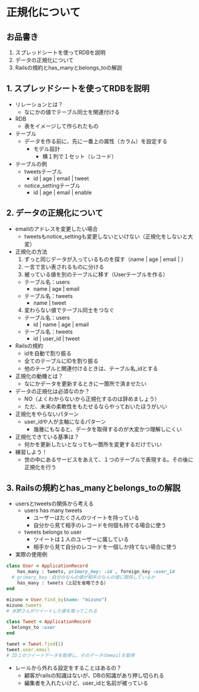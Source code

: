 # 正規化について
##  お品書き
1. スプレッドシートを使ってRDBを説明
2. データの正規化について
3. Railsの規約とhas_manyとbelongs_toの解説

##  1. スプレッドシートを使ってRDBを説明
- リレーションとは？
  - なにかの値でテーブル同士を関連付ける
- RDB
  - 表をイメージして作られたもの
- テーブル
  - データを作る前に、先に一番上の属性（カラム）を設定する
    - モデル設計
      - 横１列で１セット（レコード）
- テーブルの例
  - tweetsテーブル
    - id | age | email | tweet
  - notice_settingテーブル
    - id | age | email | enable

##  2. データの正規化について
- emailのアドレスを変更したい場合
  - tweetsもnotice_settingも変更しないといけない（正規化をしないと大変）
- 正規化の方法
  1. ずっと同じデータが入っているものを探す（name | age | email | ）
  2. 一言で言い表されるものに分ける
  3. 被っている値を別のテーブルに移す（Userテーブルを作る）
    - テーブル名：users
      - name | age | email
    - テーブル名：tweets
      - name | tweet
  4. 変わらない値でテーブル同士をつなぐ
    - テーブル名：users
      - id | name | age | email
    - テーブル名：tweets
      - id | user_id | tweet
- Railsの規約
  - idを自動で割り振る
  - 全てのテーブルにIDを割り振る
  - 他のテーブルと関連付けるときは、テーブル名_idとする
- 正規化の動機とは？
  - なにかデータを更新するときに一箇所で済ませたい
- データの正規化は必須なのか？
  - NO（よくわからないから正規化するのは辞めましょう）
  - ただ、未来の柔軟性をもたせるならやっておいたほうがいい
- 正規化をやらないパターン
  - user_idや人が主軸になるパターン
    - 幾層にもなると、データを取得するのが大変かつ理解しにくい
- 正規化できている基準は？
  - 何かを更新したいとなっても一箇所を変更するだけでいい
- 練習しよう！
  - 世の中にあるサービスをあえて、１つのテーブルで表現する。その後に正規化を行う

##  3. Railsの規約とhas_manyとbelongs_toの解説
- usersとtweetsの関係から考える
  - users has many tweets
    - ユーザーはたくさんのツイートを持っている
    - 自分から見て相手のレコードを何個も持てる場合に使う
  - tweets belongs to user
    - ツイートは１人のユーザーに属している
    - 相手から見て自分のレコードを一個しか持てない場合に使う
- 実際の使用例
```rb
class User < ApplicationRecord
	has_many : tweets, primary_key: :id , foreign_key :user_id
  # primary_key：自分のなんの値が相手のなんの値に関係しているか
	has_many : tweets（上記を省略できる）
end

mizuno = User.find_by(name: "mizuno")
mizuno.tweets
# 水野さんがツイートした値を取ってこれる

class Tweet < ApplicationRecord
  belongs_to :user
end

tweet = Tweet.find(1)
tweet.user.email
# ID１のツイートデータを取得し、そのデータのemailを取得
```
- レールから外れる設定をすることはあるの？
  - 顧客がrailsの知識はないが、DBの知識があり押し切られる
  - 編集者を入れたいけど、user_idと名前が被っている
